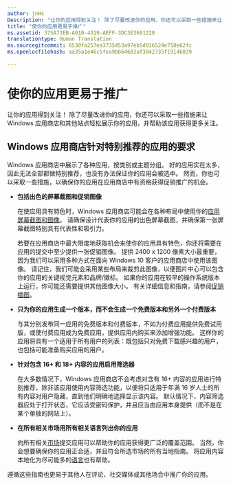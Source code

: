 ```yaml
---
author: jnHs
Description: "让你的应用得到关注！ 除了尽量改进你的应用，你还可以采取一些措施来让 Windows 应用商店和其他站点轻松展示你的应用，并帮助该应用获得更多关注。"
title: "使你的应用更易于推广"
ms.assetid: 375A73EB-A010-4319-AEFF-3DC3E3691220
translationtype: Human Translation
ms.sourcegitcommit: 6530fa257ea3735453a97eb5d916524e750e62fc
ms.openlocfilehash: aa35a1e46c5fea9bb64602af3842735f1914b039

---
```


# 使你的应用更易于推广


让你的应用得到关注！ 除了尽量改进你的应用，你还可以采取一些措施来让 Windows 应用商店和其他站点轻松展示你的应用，并帮助该应用获得更多关注。

## Windows 应用商店针对特别推荐的应用的要求


Windows 应用商店中展示了各种应用，按类别或主题分组。 好的应用实在太多，因此无法全部都做特别推荐，也没有办法保证你的应用会被选中。 然而，你也可以采取一些措施，以确保你的应用在应用商店中有资格获得促销推广的机会。

-   **包括出色的屏幕截图和促销图像**

    在使应用具有特色时，Windows 应用商店可能会在各种布局中使用你的[应用屏幕截图和图像](app-screenshots-and-images.md)。 请确保设计代表你的应用的出色屏幕截图，并确保第一张屏幕截图特别具有代表性和吸引力。

    若要在应用商店中最大限度地获取机会来使你的应用具有特色，你还将需要在应用的提交中至少提供一张促销图像。 提供 2400 x 1200 像素大小最重要，因为我们可以采用多种方式在面向 Windows 10 客户的应用商店中使用该图像。 请记住，我们可能会采用某些布局来裁剪此图像，以便图片中心可以包含你的应用的关键视觉元素和品牌/徽标。 如果你的应用在较早的操作系统版本上运行，你可能还需要提供其他图像大小。 有关详细信息和指南，请参阅[促销插图](app-screenshots-and-images.md#promotional-artwork)。

-   **只为你的应用生成一个版本，而不会生成一个免费版本和另外一个付费版本**

    与其分别发布同一应用的免费版本和付费版本，不如为付费应用提供免费试用版，或使付费应用成为免费应用，提供应用内购买来添加增强功能。 这样你的应用将具有一个适用于所有用户的列表：既包括只对免费下载感兴趣的用户，也包括可能准备购买应用的用户。

-   **针对包含 16+ 和 18+ 内容的应用启用筛选器**

    在大多数情况下，Windows 应用商店不会考虑对含有 16+ 内容的应用进行特别推荐，除非该应用使用内容筛选功能，以便将只适用于年满 16 岁人士的所有内容对用户隐藏，直到他们明确地选择显示该内容。 默认情况下，内容筛选器应处于打开状态，它应该受密码保护，并且应当由应用本身提供（而不是在某个单独的网站上）。

-   **在所有相关市场用所有相关语言列出你的应用**

    向所有相关[市场](define-pricing-and-market-selection.md)提交应用可以帮助你的应用获得更广泛的覆盖范围。 当然，你会想要确保你的应用正合适，并且符合所选市场的所有当地指南。 将应用内容本地化为尽可能多的[语言](supported-languages.md)也有帮助。

遵循这些指南也更易于其他人在评论、社交媒体或其他场合中推广你的应用。

 

 







<!--HONumber=Aug16_HO3-->


